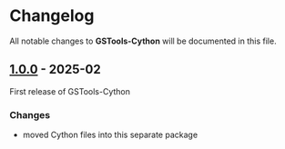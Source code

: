# Changelog

All notable changes to **GSTools-Cython** will be documented in this file.

## [1.0.0] - 2025-02

First release of GSTools-Cython

### Changes
- moved Cython files into this separate package


[Unreleased]: https://github.com/GeoStat-Framework/gstools-cython/compare/v1.0.0...HEAD
[1.0.0]: https://github.com/GeoStat-Framework/gstools-cython/releases/tag/v1.0.0
